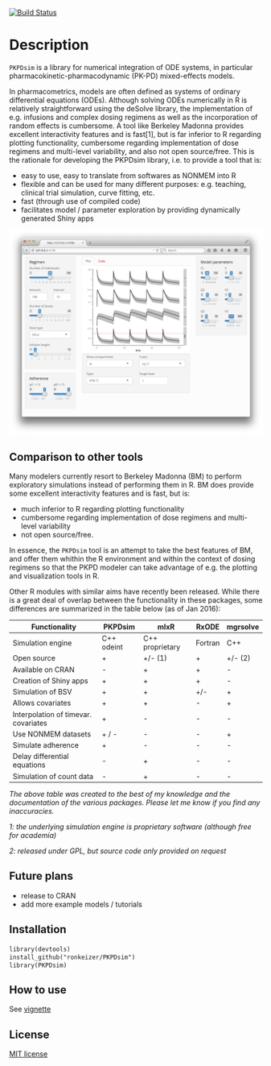 [![Build Status](https://travis-ci.org/ronkeizer/PKPDsim.svg?branch=master)](https://travis-ci.org/ronkeizer/PKPDsim)

# Description

`PKPDsim` is a library for numerical integration of ODE systems, in particular pharmacokinetic-pharmacodynamic (PK-PD) mixed-effects models. 

In pharmacometrics, models are often defined as systems of ordinary differential equations (ODEs). Although solving ODEs numerically in R is relatively straightforward using the deSolve library, the implementation of e.g. infusions and complex dosing regimens as well as the incorporation of random effects is cumbersome. A tool like Berkeley Madonna provides excellent interactivity features and is fast[1], but is far inferior to R regarding plotting functionality, cumbersome regarding implementation of dose regimens and multi-level variability, and also not open source/free. This is the rationale for developing the PKPDsim library, i.e. to provide a tool that is:

- easy to use, easy to translate from softwares as NONMEM into R
- flexible and can be used for many different purposes: e.g. teaching, clinical trial simulation, curve fitting, etc.
- fast (through use of compiled code)
- facilitates model / parameter exploration by providing dynamically generated Shiny apps

![Shiny](images/shiny.png "Shiny example")

## Comparison to other tools

Many modelers currently resort to Berkeley Madonna (BM) to perform exploratory simulations instead of performing them in R. BM does provide some excellent interactivity features and is fast, but is: 

- much inferior to R regarding plotting functionality
- cumbersome regarding implementation of dose regimens and multi-level variability 
- not open source/free. 

In essence, the `PKPDsim` tool is an attempt to take the best features of BM, and offer them whithin the R environment and within the context of dosing regimens so that the PKPD modeler can take advantage of e.g. the plotting and visualization tools in R. 


Other R modules with similar aims have recently been released. While there is a great deal of overlap between the functionality in these packages, some differences are summarized in the table below (as of Jan 2016):

| Functionality                         | PKPDsim     | mlxR            | RxODE   | mgrsolve    |
|-------------------------------------- | ----------- | --------------- | ------- | ----------- |
| Simulation engine                     | C++ odeint  | C++ proprietary | Fortran | C++         |
| Open source                           | +           | +/- (1)         | +       | +/-  (2)    |
| Available on CRAN                     | -           | +               | +       | -           |
| Creation of Shiny apps                | +           | +               | +       | -           |
| Simulation of BSV                     | +           | +               | +/-     | +           |
| Allows covariates                     | +           | +               | -       | +           |
| Interpolation of timevar. covariates  | +           | -               | -       | -           |
| Use NONMEM datasets                   | + / -       | -               | -       | +           |
| Simulate adherence                    | +           | -               | -       | -           |
| Delay differential equations          | -           | +               | -       | -           |
| Simulation of count data              | -           | +               | -       | -           |

*The above table was created to the best of my knowledge and the documentation of the various packages. Please let me know if you find any inaccuracies.*

*1: the underlying simulation engine is proprietary software (although free for academia)*

*2: released under GPL, but source code only provided on request*

## Future plans
- release to CRAN
- add more example models / tutorials

## Installation

```
library(devtools)
install_github("ronkeizer/PKPDsim")
library(PKPDsim)
```

## How to use

See [vignette](http://ronkeizer.github.io/PKPDsim/)

## License

[MIT license](http://opensource.org/licenses/MIT)
